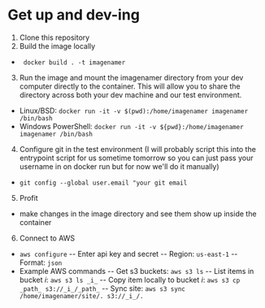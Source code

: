 # Get up and dev-ing

1. Clone this repository
2. Build the image locally 
  - ` docker build . -t imagenamer`
3. Run the image and mount the imagenamer directory from your dev computer directly to the container. This will allow you to share the directory across both your dev machine and our test environment.
  - Linux/BSD: `docker run -it -v $(pwd):/home/imagenamer imagenamer /bin/bash`
  - Windows PowerShell: `docker run -it -v ${pwd}:/home/imagenamer imagenamer /bin/bash`
4. Configure git in the test environment (I will probably script this into the entrypoint script for us sometime tomorrow so you can just pass your username in on docker run but for now we'll do it manually)
  - `git config --global user.email "your git email`
5. Profit
  - make changes in the image directory and see them show up inside the container

6. Connect to AWS
  - `aws configure`
  -- Enter api key and secret
  -- Region: `us-east-1`
  -- Format: `json`
  - Example AWS commands
  -- Get s3 buckets: `aws s3 ls`
  -- List items in bucket _i_: `aws s3 ls _i_`
  -- Copy item locally to bucket _i_: `aws s3 cp _path_ s3://_i_/_path_`
  -- Sync site: `aws s3 sync /home/imagenamer/site/. s3://_i_/.`

